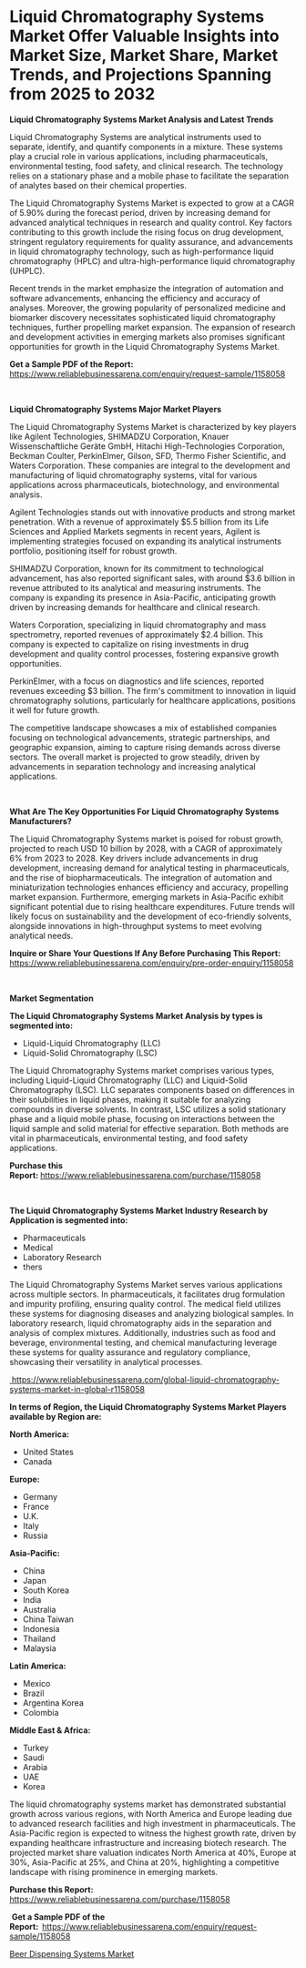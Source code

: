 <p><h1>Liquid Chromatography Systems Market Offer Valuable Insights into Market Size, Market Share, Market Trends, and Projections Spanning from 2025 to 2032</h1></p><p><strong>Liquid Chromatography Systems Market Analysis and Latest Trends</strong></p>
<p><p>Liquid Chromatography Systems are analytical instruments used to separate, identify, and quantify components in a mixture. These systems play a crucial role in various applications, including pharmaceuticals, environmental testing, food safety, and clinical research. The technology relies on a stationary phase and a mobile phase to facilitate the separation of analytes based on their chemical properties.</p><p>The Liquid Chromatography Systems Market is expected to grow at a CAGR of 5.90% during the forecast period, driven by increasing demand for advanced analytical techniques in research and quality control. Key factors contributing to this growth include the rising focus on drug development, stringent regulatory requirements for quality assurance, and advancements in liquid chromatography technology, such as high-performance liquid chromatography (HPLC) and ultra-high-performance liquid chromatography (UHPLC).</p><p>Recent trends in the market emphasize the integration of automation and software advancements, enhancing the efficiency and accuracy of analyses. Moreover, the growing popularity of personalized medicine and biomarker discovery necessitates sophisticated liquid chromatography techniques, further propelling market expansion. The expansion of research and development activities in emerging markets also promises significant opportunities for growth in the Liquid Chromatography Systems Market.</p></p>
<p><strong>Get a Sample PDF of the Report:&nbsp;</strong> <a href="https://www.reliablebusinessarena.com/enquiry/request-sample/1158058?utm_campaign=2322&utm_medium=2&utm_source=Github&utm_content=ia&utm_term=16022025&utm_id=liquid-chromatography-systems">https://www.reliablebusinessarena.com/enquiry/request-sample/1158058</a></p>
<p>&nbsp;</p>
<p><strong>Liquid Chromatography Systems Major Market Players</strong></p>
<p><p>The Liquid Chromatography Systems Market is characterized by key players like Agilent Technologies, SHIMADZU Corporation, Knauer Wissenschaftliche Geräte GmbH, Hitachi High-Technologies Corporation, Beckman Coulter, PerkinElmer, Gilson, SFD, Thermo Fisher Scientific, and Waters Corporation. These companies are integral to the development and manufacturing of liquid chromatography systems, vital for various applications across pharmaceuticals, biotechnology, and environmental analysis.</p><p>Agilent Technologies stands out with innovative products and strong market penetration. With a revenue of approximately $5.5 billion from its Life Sciences and Applied Markets segments in recent years, Agilent is implementing strategies focused on expanding its analytical instruments portfolio, positioning itself for robust growth.</p><p>SHIMADZU Corporation, known for its commitment to technological advancement, has also reported significant sales, with around $3.6 billion in revenue attributed to its analytical and measuring instruments. The company is expanding its presence in Asia-Pacific, anticipating growth driven by increasing demands for healthcare and clinical research.</p><p>Waters Corporation, specializing in liquid chromatography and mass spectrometry, reported revenues of approximately $2.4 billion. This company is expected to capitalize on rising investments in drug development and quality control processes, fostering expansive growth opportunities.</p><p>PerkinElmer, with a focus on diagnostics and life sciences, reported revenues exceeding $3 billion. The firm's commitment to innovation in liquid chromatography solutions, particularly for healthcare applications, positions it well for future growth.</p><p>The competitive landscape showcases a mix of established companies focusing on technological advancements, strategic partnerships, and geographic expansion, aiming to capture rising demands across diverse sectors. The overall market is projected to grow steadily, driven by advancements in separation technology and increasing analytical applications.</p></p>
<p>&nbsp;</p>
<p><strong>What Are The Key Opportunities For Liquid Chromatography Systems Manufacturers?</strong></p>
<p><p>The Liquid Chromatography Systems market is poised for robust growth, projected to reach USD 10 billion by 2028, with a CAGR of approximately 6% from 2023 to 2028. Key drivers include advancements in drug development, increasing demand for analytical testing in pharmaceuticals, and the rise of biopharmaceuticals. The integration of automation and miniaturization technologies enhances efficiency and accuracy, propelling market expansion. Furthermore, emerging markets in Asia-Pacific exhibit significant potential due to rising healthcare expenditures. Future trends will likely focus on sustainability and the development of eco-friendly solvents, alongside innovations in high-throughput systems to meet evolving analytical needs.</p></p>
<p><strong>Inquire or Share Your Questions If Any Before Purchasing This Report:</strong> <a href="https://www.reliablebusinessarena.com/enquiry/pre-order-enquiry/1158058?utm_campaign=2322&utm_medium=2&utm_source=Github&utm_content=ia&utm_term=16022025&utm_id=liquid-chromatography-systems">https://www.reliablebusinessarena.com/enquiry/pre-order-enquiry/1158058</a></p>
<p>&nbsp;</p>
<p><strong>Market Segmentation</strong></p>
<p><strong>The Liquid Chromatography Systems Market Analysis by types is segmented into:</strong></p>
<p><ul><li>Liquid-Liquid Chromatography (LLC)</li><li>Liquid-Solid Chromatography (LSC)</li></ul></p>
<p><p>The Liquid Chromatography Systems market comprises various types, including Liquid-Liquid Chromatography (LLC) and Liquid-Solid Chromatography (LSC). LLC separates components based on differences in their solubilities in liquid phases, making it suitable for analyzing compounds in diverse solvents. In contrast, LSC utilizes a solid stationary phase and a liquid mobile phase, focusing on interactions between the liquid sample and solid material for effective separation. Both methods are vital in pharmaceuticals, environmental testing, and food safety applications.</p></p>
<p><strong>Purchase this Report:&nbsp;</strong><a href="https://www.reliablebusinessarena.com/purchase/1158058?utm_campaign=2322&utm_medium=2&utm_source=Github&utm_content=ia&utm_term=16022025&utm_id=liquid-chromatography-systems">https://www.reliablebusinessarena.com/purchase/1158058</a></p>
<p>&nbsp;</p>
<p><strong>The Liquid Chromatography Systems Market Industry Research by Application is segmented into:</strong></p>
<p><ul><li>Pharmaceuticals</li><li>Medical</li><li>Laboratory Research</li><li>thers</li></ul></p>
<p><p>The Liquid Chromatography Systems Market serves various applications across multiple sectors. In pharmaceuticals, it facilitates drug formulation and impurity profiling, ensuring quality control. The medical field utilizes these systems for diagnosing diseases and analyzing biological samples. In laboratory research, liquid chromatography aids in the separation and analysis of complex mixtures. Additionally, industries such as food and beverage, environmental testing, and chemical manufacturing leverage these systems for quality assurance and regulatory compliance, showcasing their versatility in analytical processes.</p></p>
<p><a href="https://www.reliablebusinessarena.com/global-liquid-chromatography-systems-market-in-global-r1158058?utm_campaign=2322&utm_medium=2&utm_source=Github&utm_content=ia&utm_term=16022025&utm_id=liquid-chromatography-systems">&nbsp;https://www.reliablebusinessarena.com/global-liquid-chromatography-systems-market-in-global-r1158058</a></p>
<p><strong>In terms of Region, the Liquid Chromatography Systems Market Players available by Region are:</strong></p>
<p>
    <p> <strong> North America: </strong>
        <ul>
            <li>United States</li>
            <li>Canada</li>
        </ul>
        </p> 
    <p> <strong> Europe: </strong>
        <ul>
            <li>Germany</li>
            <li>France</li>
            <li>U.K.</li>
            <li>Italy</li>
            <li>Russia</li>
        </ul>
        </p> 
    <p> <strong> Asia-Pacific: </strong>
        <ul>
            <li>China</li>
            <li>Japan</li>
            <li>South Korea</li>
            <li>India</li>
            <li>Australia</li>
            <li>China Taiwan</li>
            <li>Indonesia</li>
            <li>Thailand</li>
            <li>Malaysia</li>
        </ul>
        </p> 
    <p> <strong> Latin America: </strong>
        <ul>
            <li>Mexico</li>
            <li>Brazil</li>
            <li>Argentina Korea</li>
            <li>Colombia</li>
        </ul>
        </p> 
    <p> <strong> Middle East & Africa: </strong>
        <ul>
            <li>Turkey</li>
            <li>Saudi</li>
            <li>Arabia</li>
            <li>UAE</li>
            <li>Korea</li>
        </ul>
    </p>
    </p>
<p><p>The liquid chromatography systems market has demonstrated substantial growth across various regions, with North America and Europe leading due to advanced research facilities and high investment in pharmaceuticals. The Asia-Pacific region is expected to witness the highest growth rate, driven by expanding healthcare infrastructure and increasing biotech research. The projected market share valuation indicates North America at 40%, Europe at 30%, Asia-Pacific at 25%, and China at 20%, highlighting a competitive landscape with rising prominence in emerging markets.</p></p>
<p><strong>Purchase this Report: </strong><a href="https://www.reliablebusinessarena.com/purchase/1158058?utm_campaign=2322&utm_medium=2&utm_source=Github&utm_content=ia&utm_term=16022025&utm_id=liquid-chromatography-systems">https://www.reliablebusinessarena.com/purchase/1158058</a></p>
<p>&nbsp;<strong>Get a Sample PDF of the Report:&nbsp;&nbsp;</strong><a href="https://www.reliablebusinessarena.com/enquiry/request-sample/1158058?utm_campaign=2322&utm_medium=2&utm_source=Github&utm_content=ia&utm_term=16022025&utm_id=liquid-chromatography-systems">https://www.reliablebusinessarena.com/enquiry/request-sample/1158058</a></p>
<p><strong></strong></p>
<p><p><a href="https://github.com/birnbaumbulah0/Market-Research-Report-List-1/blob/main/beer-dispensing-systems-market.md?utm_campaign=2322&utm_medium=2&utm_source=Github&utm_content=ia&utm_term=16022025&utm_id=liquid-chromatography-systems">Beer Dispensing Systems Market</a></p></p>